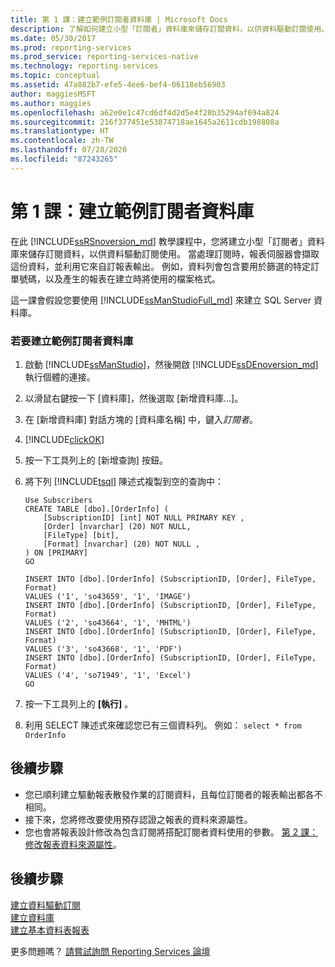 ```yaml
---
title: 第 1 課：建立範例訂閱者資料庫 | Microsoft Docs
description: 了解如何建立小型「訂閱者」資料庫來儲存訂閱資料，以供資料驅動訂閱使用。
ms.date: 05/30/2017
ms.prod: reporting-services
ms.prod_service: reporting-services-native
ms.technology: reporting-services
ms.topic: conceptual
ms.assetid: 47a882b7-efe5-4ee6-bef4-06118eb56903
author: maggiesMSFT
ms.author: maggies
ms.openlocfilehash: a62e0e1c47cd6df4d2d5e4f28b35294af694a824
ms.sourcegitcommit: 216f377451e53874718ae1645a2611cdb198808a
ms.translationtype: HT
ms.contentlocale: zh-TW
ms.lasthandoff: 07/28/2020
ms.locfileid: "87243265"
---
```

# <a name="lesson-1-creating-a-sample-subscriber-database"></a>第 1 課：建立範例訂閱者資料庫

在此 [!INCLUDE[ssRSnoversion_md](../includes/ssrsnoversion-md.md)] 教學課程中，您將建立小型「訂閱者」資料庫來儲存訂閱資料，以供資料驅動訂閱使用。 當處理訂閱時，報表伺服器會擷取這份資料，並利用它來自訂報表輸出。 例如，資料列會包含要用於篩選的特定訂單號碼，以及產生的報表在建立時將使用的檔案格式。  
  
這一課會假設您要使用 [!INCLUDE[ssManStudioFull_md](../includes/ssmanstudiofull-md.md)] 來建立 SQL Server 資料庫。  
  
### <a name="to-create-a-sample-subscriber-database"></a>若要建立範例訂閱者資料庫  
  
1.  啟動 [!INCLUDE[ssManStudio](../includes/ssmanstudio-md.md)]，然後開啟 [!INCLUDE[ssDEnoversion_md](../includes/ssdenoversion-md.md)]執行個體的連接。  
  
2.  以滑鼠右鍵按一下 [資料庫]，然後選取 [新增資料庫...]。  
  
3.  在 [新增資料庫] 對話方塊的 [資料庫名稱] 中，鍵入*訂閱者*。 
4. [!INCLUDE[clickOK](../includes/clickok-md.md)]  
  
5.  按一下工具列上的 [新增查詢] 按鈕。  
  
6.  將下列 [!INCLUDE[tsql](../includes/tsql-md.md)] 陳述式複製到空的查詢中：  
  
    ```  
    Use Subscribers  
    CREATE TABLE [dbo].[OrderInfo] (  
        [SubscriptionID] [int] NOT NULL PRIMARY KEY ,  
        [Order] [nvarchar] (20) NOT NULL,  
        [FileType] [bit],  
        [Format] [nvarchar] (20) NOT NULL ,  
    ) ON [PRIMARY]  
    GO  
  
    INSERT INTO [dbo].[OrderInfo] (SubscriptionID, [Order], FileType, Format)   
    VALUES ('1', 'so43659', '1', 'IMAGE')  
    INSERT INTO [dbo].[OrderInfo] (SubscriptionID, [Order], FileType, Format)   
    VALUES ('2', 'so43664', '1', 'MHTML')  
    INSERT INTO [dbo].[OrderInfo] (SubscriptionID, [Order], FileType, Format)   
    VALUES ('3', 'so43668', '1', 'PDF')  
    INSERT INTO [dbo].[OrderInfo] (SubscriptionID, [Order], FileType, Format)   
    VALUES ('4', 'so71949', '1', 'Excel')  
    GO  
    ```  
  
7.  按一下工具列上的 **[執行]** 。  
  
8.  利用 SELECT 陳述式來確認您已有三個資料列。 例如： `select * from OrderInfo`  
  
## <a name="next-steps"></a>後續步驟  
+ 您已順利建立驅動報表散發作業的訂閱資料，且每位訂閱者的報表輸出都各不相同。 
+ 接下來，您將修改要使用預存認證之報表的資料來源屬性。 
+ 您也會將報表設計修改為包含訂閱將搭配訂閱者資料使用的參數。 [第 2 課：修改報表資料來源屬性](../reporting-services/lesson-2-modifying-the-report-data-source-properties.md)。  

## <a name="next-steps"></a>後續步驟

[建立資料驅動訂閱](../reporting-services/create-a-data-driven-subscription-ssrs-tutorial.md)  
[建立資料庫](../relational-databases/databases/create-a-database.md)  
[建立基本資料表報表](../reporting-services/create-a-basic-table-report-ssrs-tutorial.md)  

更多問題嗎？ [請嘗試詢問 Reporting Services 論壇](https://go.microsoft.com/fwlink/?LinkId=620231)
